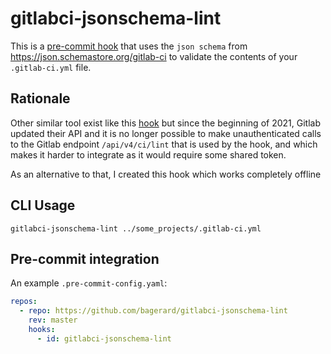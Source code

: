 # gitlabci-jsonschema-lint

This is a [pre-commit hook](https://pre-commit.com/) that uses the `json schema` from https://json.schemastore.org/gitlab-ci
to validate the contents of your `.gitlab-ci.yml` file.

## Rationale

Other similar tool exist like this [hook](https://github.com/kadrach/pre-commit-gitlabci-lint) but since the beginning of 2021,
Gitlab updated their API and it is no longer possible to make unauthenticated calls to the Gitlab endpoint `/api/v4/ci/lint`
that is used by the hook, and which makes it harder to integrate as it would require some shared token.

As an alternative to that, I created this hook which works completely offline 

## CLI Usage

    gitlabci-jsonschema-lint ../some_projects/.gitlab-ci.yml


## Pre-commit integration

An example `.pre-commit-config.yaml`:

```yaml
repos:
  - repo: https://github.com/bagerard/gitlabci-jsonschema-lint
    rev: master
    hooks:
      - id: gitlabci-jsonschema-lint
```

